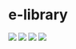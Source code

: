 # e-library



![](https://img.shields.io/github/languages/count/kuldeep3/e-Library?style=for-the-badge)
![](https://img.shields.io/github/languages/code-size/kuldeep3/e-Library?style=for-the-badge)
![](https://img.shields.io/github/repo-size/kuldeep3/e-Library?style=for-the-badge)
![](https://img.shields.io/github/issues/kuldeep3/e-Library?style=for-the-badge)
